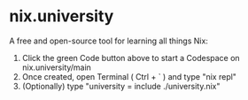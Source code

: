 # nix.university
A free and open-source tool for learning all things Nix:

1. Click the green Code button above to start a Codespace on nix.university/main
2. Once created, open Terminal ( Ctrl + ` ) and type "nix repl"
3. (Optionally) type "university = include ./university.nix"
